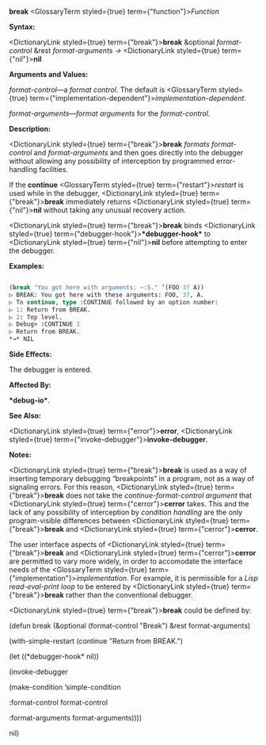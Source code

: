**break** <GlossaryTerm styled={true} term={"function"}><i>Function</i></GlossaryTerm> 



**Syntax:** 



<DictionaryLink styled={true} term={"break"}><b>break</b></DictionaryLink> &amp;optional *format-control* &amp;rest *format-arguments →* <DictionaryLink styled={true} term={"nil"}><b>nil</b></DictionaryLink> 



**Arguments and Values:** 



*format-control*—a *format control*. The default is <GlossaryTerm styled={true} term={"implementation-dependent"}><i>implementation-dependent</i></GlossaryTerm>. 



*format-arguments*—*format arguments* for the *format-control*. 



**Description:** 



<DictionaryLink styled={true} term={"break"}><b>break</b></DictionaryLink> *formats format-control* and *format-arguments* and then goes directly into the debugger without allowing any possibility of interception by programmed error-handling facilities. 



If the **continue** <GlossaryTerm styled={true} term={"restart"}><i>restart</i></GlossaryTerm> is used while in the debugger, <DictionaryLink styled={true} term={"break"}><b>break</b></DictionaryLink> immediately returns <DictionaryLink styled={true} term={"nil"}><b>nil</b></DictionaryLink> without taking any unusual recovery action. 



<DictionaryLink styled={true} term={"break"}><b>break</b></DictionaryLink> binds <DictionaryLink styled={true} term={"debugger-hook"}><b>\*debugger-hook\*</b></DictionaryLink> to <DictionaryLink styled={true} term={"nil"}><b>nil</b></DictionaryLink> before attempting to enter the debugger. 



**Examples:**
```lisp

(break "You got here with arguments: ~:S." ’(FOO 37 A)) 
▷ BREAK: You got here with these arguments: FOO, 37, A. 
▷ To continue, type :CONTINUE followed by an option number: 
▷ 1: Return from BREAK. 
▷ 2: Top level. 
▷ Debug> :CONTINUE 1 
▷ Return from BREAK. 
*→* NIL 

```
**Side Effects:** 



The debugger is entered. 



**Affected By:** 



**\*debug-io\***. 



**See Also:** 



<DictionaryLink styled={true} term={"error"}><b>error</b></DictionaryLink>, <DictionaryLink styled={true} term={"invoke-debugger"}><b>invoke-debugger</b></DictionaryLink>. 



**Notes:** 



<DictionaryLink styled={true} term={"break"}><b>break</b></DictionaryLink> is used as a way of inserting temporary debugging “breakpoints” in a program, not as a way of signaling errors. For this reason, <DictionaryLink styled={true} term={"break"}><b>break</b></DictionaryLink> does not take the *continue-format-control argument* that <DictionaryLink styled={true} term={"cerror"}><b>cerror</b></DictionaryLink> takes. This and the lack of any possibility of interception by *condition handling* are the only program-visible differences between <DictionaryLink styled={true} term={"break"}><b>break</b></DictionaryLink> and <DictionaryLink styled={true} term={"cerror"}><b>cerror</b></DictionaryLink>. 







 



 



The user interface aspects of <DictionaryLink styled={true} term={"break"}><b>break</b></DictionaryLink> and <DictionaryLink styled={true} term={"cerror"}><b>cerror</b></DictionaryLink> are permitted to vary more widely, in order to accomodate the interface needs of the <GlossaryTerm styled={true} term={"implementation"}><i>implementation</i></GlossaryTerm>. For example, it is permissible for a *Lisp read-eval-print loop* to be entered by <DictionaryLink styled={true} term={"break"}><b>break</b></DictionaryLink> rather than the conventional debugger. 



<DictionaryLink styled={true} term={"break"}><b>break</b></DictionaryLink> could be defined by: 



(defun break (&amp;optional (format-control "Break") &amp;rest format-arguments) 



(with-simple-restart (continue "Return from BREAK.") 



(let ((\*debugger-hook\* nil)) 



(invoke-debugger 



(make-condition ’simple-condition 



:format-control format-control 



:format-arguments format-arguments)))) 



nil) 



